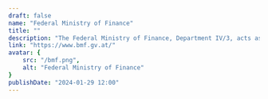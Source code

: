 ```yaml
---
draft: false
name: "Federal Ministry of Finance"
title: ""
description: "The Federal Ministry of Finance, Department IV/3, acts as the central authority for addressing all forms of customs and tax fraud, specializing in international information exchange between the customs and tax authorities of member states. Furthermore, the anti-fraud department serves as the designated partner and interface for managing money laundering concerns within the ministry, other departments, and national institutions in Austria."
link: "https://www.bmf.gv.at/"
avatar: {
    src: "/bmf.png",
    alt: "Federal Ministry of Finance"
}
publishDate: "2024-01-29 12:00"
---
```

